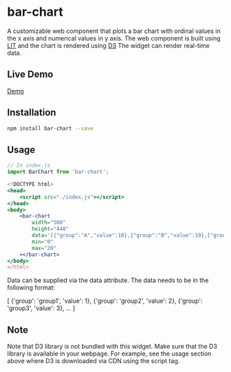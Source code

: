 # bar-chart

A customizable web component that plots a bar chart with ordinal values in the x axis and numerical values in y axis.
The web component is built using [LIT](https://lit.dev/) and the chart is rendered using [D3](https://d3js.org/)
The widget can render real-time data.

## Live Demo

[Demo](https://firstprateek.github.io/bar-chart/)

## Installation

```bash
npm install bar-chart --save
```

## Usage

```js
// In index.js
import BarChart from 'bar-chart';
```

```jsx
<!DOCTYPE html>
<head>
    <script src="./index.js"></script>
</head>
<body>
    <bar-chart
        width="500" 
        height="440" 
        data='[{"group":"A","value":10},{"group":"B","value":19},{"group":"C","value":8}]'
        min="0"
        max="20"
    ></bar-chart>
</body>
</html>
```

Data can be supplied via the data attribute. The data needs to be in the following format:

[
    {'group': 'group1', 'value': 1},
    {'group': 'group2', 'value': 2},
    {'group': 'group3', 'value': 3},
    ...
]

## Note

Note that D3 library is not bundled with this widget. Make sure that the D3 library is available in your webpage.
For example, see the usage section above where D3 is downloaded via CDN using the script tag.

